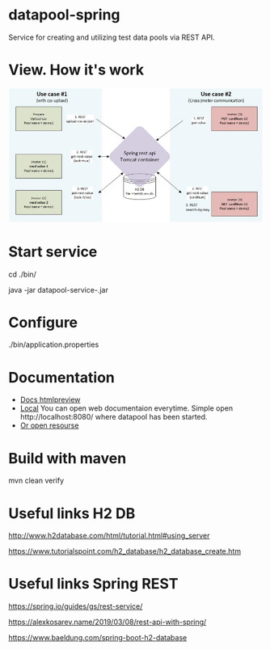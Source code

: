 # datapool-spring
Service for creating and utilizing test data pools via REST API.

# View. How it's work

![](src/main/resources/static/schema.jpg)


# Start service

cd ./bin/

java -jar datapool-service-<version>.jar

# Configure

./bin/application.properties

# Documentation

- [Docs htmlpreview](https://htmlpreview.github.io/?https://github.com/Roman-Kislyy/datapool-spring/blob/master/src/main/resources/static/index.html)
- [Local](http://localhost:8080/) You can open web documentaion everytime. Simple open http://localhost:8080/ where datapool has been started.
- [Or open resourse](src/main/resources/static/index.html)

# Build with maven

mvn clean verify

# Useful links H2 DB

http://www.h2database.com/html/tutorial.html#using_server

https://www.tutorialspoint.com/h2_database/h2_database_create.htm

# Useful links Spring REST

https://spring.io/guides/gs/rest-service/

https://alexkosarev.name/2019/03/08/rest-api-with-spring/

https://www.baeldung.com/spring-boot-h2-database